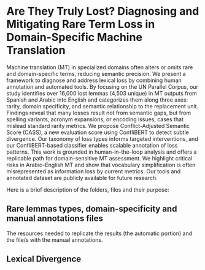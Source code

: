 <h1>Are They Truly Lost? Diagnosing and Mitigating Rare Term Loss in Domain-Specific Machine Translation </h1>
<p>
  Machine translation (MT) in specialized domains often alters or omits rare and domain-specific terms, reducing semantic precision. We present a framework to diagnose and address lexical loss by combining human annotation and automated tools. By focusing on the UN Parallel Corpus, our study identifies over 16,000 lost lemmas (4,503 unique) in MT outputs from Spanish and Arabic into English and categorizes them along three axes: rarity, domain specificity, and semantic relationship to the replacement unit. Findings reveal that many losses result not from semantic gaps, but from spelling variants, acronym expansions, or encoding issues, cases that mislead standard rarity metrics. We propose Conflict-Adjusted Semantic Score (CASS), a new evaluation score using ConfliBERT to detect subtle divergence. Our taxonomy of loss types informs targeted interventions, and our ConfliBERT-based classifier enables scalable annotation of loss patterns. This work is grounded in human-in-the-loop analysis and offers a replicable path for domain-sensitive MT assessment. We highlight critical risks in Arabic–English MT and show that vocabulary simplification is often misrepresented as information loss by current metrics. Our tools and annotated dataset are publicly available for future research.
</p>

<p>
  Here is a brief description of the folders, files and their purpose:
  <h2>Rare lemmas types, domain-specificity and manual annotations files</h2>
  The resources needed to replicate the results (the automatic portion) and the file/s with the manual annotations.
  <h2>Lexical Divergence</h2>
   
</p>
